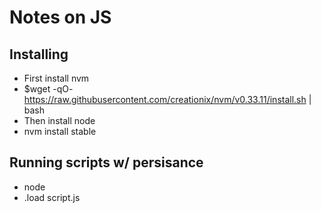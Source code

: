 # Notes on JS

## Installing
 - First install nvm
 - $wget -qO- https://raw.githubusercontent.com/creationix/nvm/v0.33.11/install.sh | bash
 - Then install node
 - nvm install stable

## Running scripts w/ persisance
 - node
 - .load script.js
